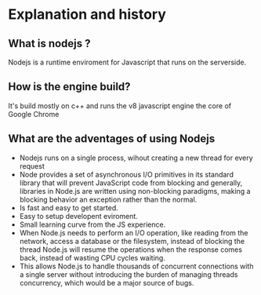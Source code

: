 # Explanation and history

## What is nodejs ?

Nodejs is a runtime enviroment for Javascript that runs on the serverside.

## How is the engine build?
It's build  mostly on c++ and runs the v8 javascript engine the core of Google Chrome

## What are the adventages of using Nodejs 

* Nodejs runs on a single process, wihout creating a new thread for every  request
* Node provides a set of asynchronous I/O primitives in its standard library that will prevent JavaScript code from blocking and generally, libraries in Node.js are written using non-blocking paradigms, making a blocking behavior an exception rather than the normal.
* Is fast and easy to get started.
* Easy to setup developent eviroment.
* Small learning curve from the JS experience.
* When Node.js needs to perform an I/O operation, like reading from the network, access a database or the filesystem, instead of blocking the thread Node.js will resume the operations when the response comes back, instead of wasting CPU cycles waiting.
* This allows Node.js to handle thousands of concurrent connections with a single server without introducing the burden of managing threads concurrency, which would be a major source of bugs.

 
